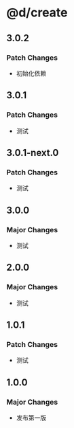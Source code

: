 # @d/create

## 3.0.2

### Patch Changes

- 初始化依赖

## 3.0.1

### Patch Changes

- 测试

## 3.0.1-next.0

### Patch Changes

- 测试

## 3.0.0

### Major Changes

- 测试

## 2.0.0

### Major Changes

- 测试

## 1.0.1

### Patch Changes

- 测试

## 1.0.0

### Major Changes

- 发布第一版
